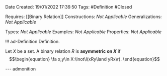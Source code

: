 <br />
<br />

Date Created: 19/01/2022 17:36:50
Tags: #Definition #Closed

Requires: [[Binary Relation]]
Constructions: _Not Applicable_
Generalizations: _Not Applicable_

Types: _Not Applicable_
Examples: _Not Applicable_ 
Properties: _Not Applicable_

!!! ad-Definition Definition.

Let $X$ be a set. A binary relation $R$ is **asymmetric on $X$** if
$$\begin{equation}
    \fa x,y\in X:\lnot\l(xRy\land yRx\r).
\end{equation}$$

--- admonition
